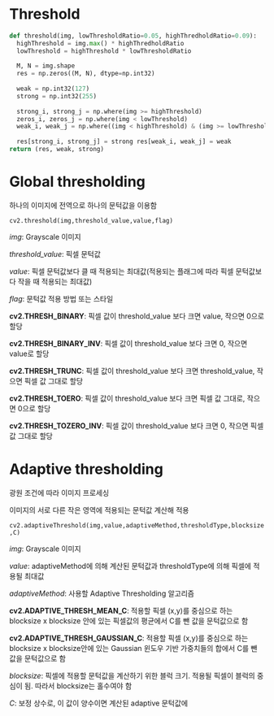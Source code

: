 # Threshold

```python
def threshold(img, lowThresholdRatio=0.05, highThredholdRatio=0.09): 
  highThreshold = img.max() * highThredholdRatio
  lowThreshold = highThreshold * lowThresholdRatio
  
  M, N = img.shape
  res = np.zeros((M, N), dtype=np.int32)
  
  weak = np.int32(127) 
  strong = np.int32(255)
  
  strong_i, strong_j = np.where(img >= highThreshold) 
  zeros_i, zeros_j = np.where(img < lowThreshold)
  weak_i, weak_j = np.where((img < highThreshold) & (img >= lowThreshold))
  
  res[strong_i, strong_j] = strong res[weak_i, weak_j] = weak
return (res, weak, strong)
```

# Global thresholding

하나의 이미지에 전역으로 하나의 문턱값을 이용함

```cv2.threshold(img,threshold_value,value,flag)```

*img*: Grayscale 이미지

*threshold_value*: 픽셀 문턱값

*value*: 픽셀 문턱값보다 클 때 적용되는 최대값(적용되는 플래그에 따라 픽셀 문턱값보다 작을 때 적용되는 최대값)

*flag*: 문턱값 적용 방법 또는 스타일

**cv2.THRESH_BINARY**: 픽셀 값이 threshold_value 보다 크면 value, 작으면 0으로 할당

**cv2.THRESH_BINARY_INV**: 픽셀 값이 threshold_value 보다 크면 0, 작으면 value로 할당

**cv2.THRESH_TRUNC**: 픽셀 값이 threshold_value 보다 크면 threshold_value, 작으면 픽셀 값 그대로 할당

**cv2.THRESH_TOERO**: 픽셀 값이 threshold_value 보다 크면 픽셀 값 그대로, 작으면 0으로 할당

**cv2.THRESH_TOZERO_INV**: 픽셀 값이 threshold_value 보다 크면 0, 작으면 픽셀 값 그대로 할당


# Adaptive thresholding

광원 조건에 따라 이미지 프로세싱

이미지의 서로 다른 작은 영역에 적용되는 문턱값 계산해 적용

```cv2.adaptiveThreshold(img,value,adaptiveMethod,thresholdType,blocksize,C)```

*img*: Grayscale 이미지

*value*: adaptiveMethod에 의해 계산된 문턱값과 thresholdType에 의해 픽셀에 적용될 최대값

*adaptiveMethod*: 사용할 Adaptive Thresholding 알고리즘

**cv2.ADAPTIVE_THRESH_MEAN_C**: 적용할 픽셀 (x,y)를 중심으로 하는 blocksize x blocksize 안에 있는 픽셀값의 평균에서 C를 뺀 값을 문턱값으로 함

**cv2.ADAPTIVE_THRESH_GAUSSIAN_C**: 적용할 픽셀 (x,y)를 중심으로 하는 blocksize x blocksize안에 있는 Gaussian 윈도우 기반 가중치들의 합에서 C를 뺀 값을 문턱값으로 함

*blocksize*: 픽셀에 적용할 문턱값을 계산하기 위한 블럭 크기. 적용될 픽셀이 블럭의 중심이 됨. 따라서 blocksize는 홀수여야 함

*C*: 보정 상수로, 이 값이 양수이면 계산된 adaptive 문턱값에
